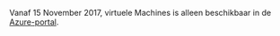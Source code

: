 Vanaf 15 November 2017, virtuele Machines is alleen beschikbaar in de [Azure-portal](https://portal.azure.com). 